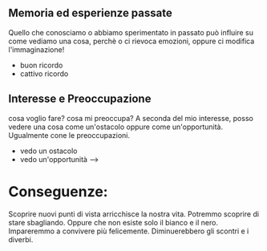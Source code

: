 <!--
<!-- slide -->
## Memoria ed esperienze passate
Quello che conosciamo o abbiamo sperimentato in passato può influire su come vediamo una cosa, perchè o ci rievoca emozioni, oppure ci modifica l'immaginazione!

- buon ricordo
- cattivo ricordo

<!-- slide -->
## Interesse e Preoccupazione
cosa voglio fare? cosa mi preoccupa?
A seconda del mio interesse, posso vedere una cosa come un'ostacolo oppure come un'opportunità.
Ugualmente cone le preoccupazioni.

- vedo un ostacolo
- vedo un'opportunità
-->

<!-- slide -->
# Conseguenze:
Scoprire nuovi punti di vista arricchisce la nostra vita.
Potremmo scoprire di stare sbagliando.
Oppure che non esiste solo il bianco e il nero.
Impareremmo a convivere più felicemente.
Diminuerebbero gli scontri e i diverbi.
